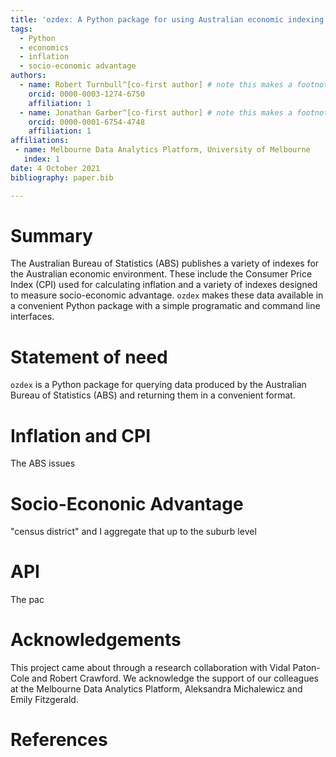 ```yaml
---
title: 'ozdex: A Python package for using Australian economic indexing data'
tags:
  - Python
  - economics
  - inflation
  - socio-economic advantage
authors:
  - name: Robert Turnbull^[co-first author] # note this makes a footnote saying 'co-first author'
    orcid: 0000-0003-1274-6750
    affiliation: 1
  - name: Jonathan Garber^[co-first author] # note this makes a footnote saying 'co-first author'
    orcid: 0000-0001-6754-4748
    affiliation: 1
affiliations:
 - name: Melbourne Data Analytics Platform, University of Melbourne
   index: 1
date: 4 October 2021
bibliography: paper.bib

---
```


# Summary

The Australian Bureau of Statistics (ABS) publishes a variety of indexes for the Australian
economic environment. These include the Consumer Price Index (CPI) used for calculating inflation
and a variety of indexes designed to measure socio-economic advantage. `ozdex` makes these data
available in a convenient Python package with a simple programatic and command line interfaces. 


# Statement of need

`ozdex` is a Python package for querying data produced by the Australian Bureau of Statistics (ABS) and returning them in a convenient format.


# Inflation and CPI

The ABS issues


# Socio-Econonic Advantage


"census district" and I aggregate that up to the suburb level

# API

The pac


# Acknowledgements

This project came about through a research collaboration with Vidal Paton-Cole and Robert Crawford. We acknowledge the support of our colleagues at the Melbourne Data Analytics Platform, Aleksandra Michalewicz and Emily Fitzgerald.

# References
